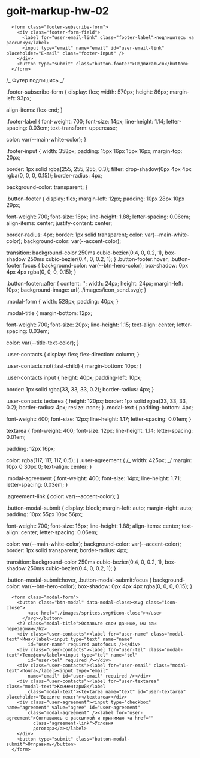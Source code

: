 # goit-markup-hw-02

      <form class="footer-subscribe-form">
        <div class="footer-form-field">
          <label for="user-email-link" class="footer-label">подпишитесь на рассылку</label>
          <input type="email" name="email" id="user-email-link" placeholder="E-mail" class="footer-input" />
        </div>
        <button type="submit" class="button-footer">Подписаться</button>
      </form>

/_ Футер подпишись _/

.footer-subscribe-form { display: flex; width: 570px; height: 86px; margin-left: 93px;

align-items: flex-end; }

.footer-label { font-weight: 700; font-size: 14px; line-height: 1.14; letter-spacing: 0.03em;
text-transform: uppercase;

color: var(--main-white-color); }

.footer-input { width: 358px; padding: 15px 16px 15px 16px; margin-top: 20px;

border: 1px solid rgba(255, 255, 255, 0.3); filter: drop-shadow(0px 4px 4px rgba(0, 0, 0, 0.15));
border-radius: 4px;

background-color: transparent; }

.button-footer { display: flex; margin-left: 12px; padding: 10px 28px 10px 29px;

font-weight: 700; font-size: 16px; line-height: 1.88; letter-spacing: 0.06em; align-items: center;
justify-content: center;

border-radius: 4px; border: 1px solid transparent; color: var(--main-white-color); background-color:
var(--accent-color);

transition: background-color 250ms cubic-bezier(0.4, 0, 0.2, 1), box-shadow 250ms cubic-bezier(0.4,
0, 0.2, 1); } .button-footer:hover, .button-footer:focus { background-color: var(--btn-hero-color);
box-shadow: 0px 4px 4px rgba(0, 0, 0, 0.15); }

.button-footer::after { content: ''; width: 24px; height: 24px; margin-left: 10px; background-image:
url(../images/icon_send.svg); }

.modal-form { width: 528px; padding: 40px; }

.modal-title { margin-bottom: 12px;

font-weight: 700; font-size: 20px; line-height: 1.15; text-align: center; letter-spacing: 0.03em;

color: var(--title-text-color); }

.user-contacts { display: flex; flex-direction: column; }

.user-contacts:not(:last-child) { margin-bottom: 10px; }

.user-contacts input { height: 40px; padding-left: 10px;

border: 1px solid rgba(33, 33, 33, 0.2); border-radius: 4px; }

.user-contacts textarea { height: 120px; border: 1px solid rgba(33, 33, 33, 0.2); border-radius:
4px; resize: none; } .modal-text { padding-bottom: 4px;

font-weight: 400; font-size: 12px; line-height: 1.17; letter-spacing: 0.01em; }

textarea { font-weight: 400; font-size: 12px; line-height: 1.14; letter-spacing: 0.01em;

padding: 12px 16px;

color: rgba(117, 117, 117, 0.5); } .user-agreement { /_ width: 425px; _/ margin: 10px 0 30px 0;
text-align: center; }

.modal-agreement { font-weight: 400; font-size: 14px; line-height: 1.71; letter-spacing: 0.03em; }

.agreement-link { color: var(--accent-color); }

.button-modal-submit { display: block; margin-left: auto; margin-right: auto; padding: 10px 55px
10px 56px;

font-weight: 700; font-size: 16px; line-height: 1.88; align-items: center; text-align: center;
letter-spacing: 0.06em;

color: var(--main-white-color); background-color: var(--accent-color); border: 1px solid
transparent; border-radius: 4px;

transition: background-color 250ms cubic-bezier(0.4, 0, 0.2, 1), box-shadow 250ms cubic-bezier(0.4,
0, 0.2, 1); }

.button-modal-submit:hover, .button-modal-submit:focus { background-color: var(--btn-hero-color);
box-shadow: 0px 4px 4px rgba(0, 0, 0, 0.15); }

      <form class="modal-form">
        <button class="btn-modal" data-modal-close><svg class="icon-close">
            <use href="./images/sprites.svg#icon-close"></use>
          </svg></button>
        <h2 class="modal-title">Оставьте свои данные, мы вам перезвоним</h2>
        <div class="user-contacts"><label for="user-name" class="modal-text">Имя</label><input type="text" name="name"
            id="user-name" required autofocus /></div>
        <div class="user-contacts"><label for="user-tel" class="modal-text">Телефон</label><input type="tel" name="tel"
            id="user-tel" required /></div>
        <div class="user-contacts"><label for="user-email" class="modal-text">Почта</label><input type="email"
            name="email" id="user-email" required /></div>
        <div class="user-contacts"><label for="user-textarea" class="modal-text">Комментарий</label
            class="modal-text"><textarea name="text" id="user-textarea" placeholder="Введите текст"></textarea></div>
        <div class="user-agreement"><input type="checkbox" name="agreement" value="agree" id="user-agreement"
            class="modal-agreement" /><label for="user-agreement">Соглашаюсь с рассылкой и принимаю <a href=""
              class="agreement-link">Условия
              договора</a></label>
        </div>
        <button type="submit" class="button-modal-submit">Отправить</button>
      </form>
